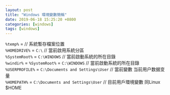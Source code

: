 ```yaml
---
layout: post
title: "Windows 環境變數簡稱"
date: 2019-06-18 15:25:20 +0800
categories: [windows]
tags: [windows]
---
```


`%temp%` =						// 系統暫存檔案位置
<br>
`%HOMEDRIVE%` = `C:\`					// 當前啟用系統分區
<br>
`%SystemRoot%` = `C:\WINDOWS`				// 當前啟動系統的所在目錄
<br>
`%windir%` = `%SystemRoot%` = `C:\WINDOWS`		// 當前啟動系統的所在目錄
<br>
`%USERPROFILE%` = `C:\Documents and Settings\User`	// 當前變數 当前用户数据变量
<br>
`%HOMEPATH%` = `C:\Documents and Settings\User`		// 目前用戶環境變數  同Linux $HOME
